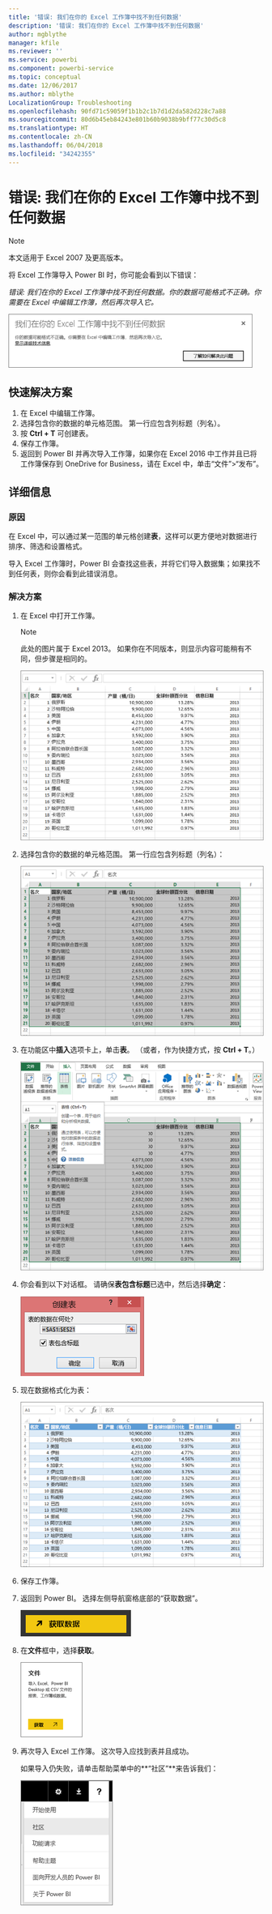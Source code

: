 ```yaml
---
title: '错误: 我们在你的 Excel 工作簿中找不到任何数据'
description: '错误: 我们在你的 Excel 工作簿中找不到任何数据'
author: mgblythe
manager: kfile
ms.reviewer: ''
ms.service: powerbi
ms.component: powerbi-service
ms.topic: conceptual
ms.date: 12/06/2017
ms.author: mblythe
LocalizationGroup: Troubleshooting
ms.openlocfilehash: 90fd71c59059f1b1b2c1b7d1d2da582d228c7a88
ms.sourcegitcommit: 80d6b45eb84243e801b60b9038b9bff77c30d5c8
ms.translationtype: HT
ms.contentlocale: zh-CN
ms.lasthandoff: 06/04/2018
ms.locfileid: "34242355"
---
```

# <a name="error-we-couldnt-find-any-data-in-your-excel-workbook"></a>错误: 我们在你的 Excel 工作簿中找不到任何数据

>[!NOTE]
>本文适用于 Excel 2007 及更高版本。

将 Excel 工作簿导入 Power BI 时，你可能会看到以下错误：

*错误: 我们在你的 Excel 工作簿中找不到任何数据。你的数据可能格式不正确。你需要在 Excel 中编辑工作簿，然后再次导入它。*

![](media/service-admin-troubleshoot-excel-workbook-data/pbi_wecouldntfindanydata.png)

## <a name="quick-solution"></a>快速解决方案
1. 在 Excel 中编辑工作簿。
2. 选择包含你的数据的单元格范围。 第一行应包含列标题（列名）。
3. 按 **Ctrl + T** 可创建表。
4. 保存工作簿。
5. 返回到 Power BI 并再次导入工作簿，如果你在 Excel 2016 中工作并且已将工作簿保存到 OneDrive for Business，请在 Excel 中，单击“文件”>“发布”。

## <a name="details"></a>详细信息
### <a name="cause"></a>原因
在 Excel 中，可以通过某一范围的单元格创建**表**，这样可以更方便地对数据进行排序、筛选和设置格式。

导入 Excel 工作簿时，Power BI 会查找这些表，并将它们导入数据集；如果找不到任何表，则你会看到此错误消息。

### <a name="solution"></a>解决方案
1. 在 Excel 中打开工作簿。 
    >[!NOTE]
    >此处的图片属于 Excel 2013。 如果你在不同版本，则显示内容可能稍有不同，但步骤是相同的。
    
    ![](media/service-admin-troubleshoot-excel-workbook-data/pbi_trb_xlwksht1.png)
2. 选择包含你的数据的单元格范围。 第一行应包含列标题（列名）：
   
    ![](media/service-admin-troubleshoot-excel-workbook-data/pbi_trb_xlwksht2.png)
3. 在功能区中**插入**选项卡上，单击**表**。 （或者，作为快捷方式，按 **Ctrl + T**。）
   
    ![](media/service-admin-troubleshoot-excel-workbook-data/pbi_trb_xlwksht3.png)
4. 你会看到以下对话框。 请确保**表包含标题**已选中，然后选择**确定**：
   
    ![](media/service-admin-troubleshoot-excel-workbook-data/pbi_trb_xlcreatetbl.png)
5. 现在数据格式化为表：
   
    ![](media/service-admin-troubleshoot-excel-workbook-data/pbi_trb_xltbl.png)
6. 保存工作簿。
7. 返回到 Power BI。 选择左侧导航窗格底部的“获取数据”。
   
    ![](media/service-admin-troubleshoot-excel-workbook-data/pbi_getdata.png)
8. 在**文件**框中，选择**获取**。
   
    ![](media/service-admin-troubleshoot-excel-workbook-data/pbi_getfiles.png)
9. 再次导入 Excel 工作簿。 这次导入应找到表并且成功。
   
    如果导入仍失败，请单击帮助菜单中的**“社区”**来告诉我们：
   
    ![](media/service-admin-troubleshoot-excel-workbook-data/pbi_questionmenucommunity.png)
